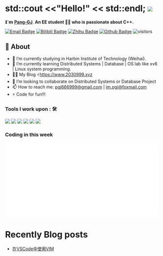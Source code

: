 # std::cout <<"Hello!" << std::endl; <img src="https://user-images.githubusercontent.com/5679180/79618120-0daffb80-80be-11ea-819e-d2b0fa904d07.gif" width="27px"> 

𝗜'𝗺 [**Pang-GJ**](https://github.com/Pang-GJ). **An EE student 👨‍💻 who is passionate about C++.**

[![Email Badge](https://img.shields.io/badge/-Email-c14438?style=flat-square&logo=Gmail&logoColor=white&link=2362421192@qq.com)](im.pgj@foxmail.com)
[![Bilibili Badge](https://img.shields.io/badge/-BiliBili-D14970?style=flat-square&logo=Bilibili&logoColor=white&link=https://space.bilibili.com/101024153)](https://space.bilibili.com/101024153)
[![Zhihu Badge](https://img.shields.io/badge/-Zhihu-1b8ee4?style=flat-square&logo=Zhihu&logoColor=white&link=https://www.zhihu.com/people/nu-li-zhong-de-jian-ge)](https://www.zhihu.com/people/nu-li-zhong-de-jian-ge)
[![Github Badge](https://img.shields.io/badge/-Github-232323?style=flat-square&logo=Github&logoColor=white&link=https://github.com/Pang-GJ)](https://github.com/Pang-GJ)
![visitors](https://visitor-badge.laobi.icu/badge?page_id=Pang-GJ)  

## 🧐 About
- 🔭 I’m currently studying in Harbin Institute of Technology (Weihai).
- 🌱 I’m currently learning Distributed Systems | Database | OS lab like xv6 | Linux system programming.
- 👨‍💻  My Blog ⚡https://www.2030999.xyz
- 👯 I’m looking to collaborate on Distributed Systems or Database Project
- 📫 How to reach me: pgj666999@gmail.com | im.pgj@foxmail.com  
- ⚡ Code for fun!!!

### Tools I work upon : 🛠

<img src="https://img.shields.io/badge/c++%20-%2300599C.svg?&style=for-the-badge&logo=c%2B%2B&logoColor=white"> <img src="https://img.shields.io/badge/golang%20-%2314354C.svg?&style=for-the-badge&logo=golang&logoColor=white"> <img src="https://img.shields.io/badge/git%20-%23F05033.svg?&style=for-the-badge&logo=git&logoColor=white"/> <img src="http://img.shields.io/badge/-VS%20Code-000000?style=for-the-badge&logo=Visual-studio-code&logoColor=blue"> <img src="https://img.shields.io/badge/LLVM-blue?style=for-the-badge&logo=LLVM&logoColor=white&color=black"> <img src="https://img.shields.io/badge/ArchLinux-blue?style=for-the-badge&logo=Arch-Linux&logoColor=white">

<!--
![Anurag's GitHub stats](https://github-readme-stats.vercel.app/api?username=Pang-GJ&show_icons=true&hide=contribs,prs&show_owner=true&title_color=03fc90&icon_color=03fc90&text_color=03fc90&bg_color=002b19)  
![Top Langs](https://github-readme-stats.vercel.app/api/top-langs/?username=Pang-GJ&title_color=03fc90&icon_color=03fc90&text_color=03fc90&bg_color=002b19&card_width=495)   
-->

### Coding in this week
![WakaTime](/metrics.plugin.wakatime.svg)   

# Recently Blog posts
<!-- BLOG-POST-LIST:START -->
- [在VSCode中使用VIM](http://39.98.115.99/post/1)
<!-- BLOG-POST-LIST:END -->
